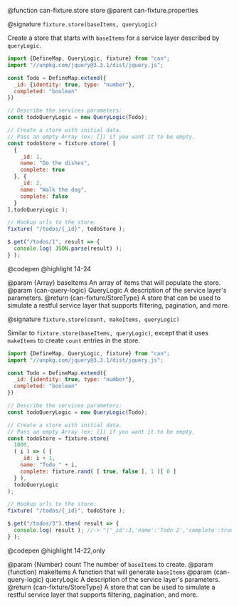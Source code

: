 @function can-fixture.store store
@parent can-fixture.properties

@signature `fixture.store(baseItems, queryLogic)`

  Create a store that starts with `baseItems` for a service layer
  described by `queryLogic`.

  ```js
  import {DefineMap, QueryLogic, fixture} from "can";
  import "//unpkg.com/jquery@3.3.1/dist/jquery.js";

  const Todo = DefineMap.extend({
    _id: {identity: true, type: "number"},
    completed: "boolean"
  })

  // Describe the services parameters:
  const todoQueryLogic = new QueryLogic(Todo);

  // Create a store with initial data.
  // Pass an empty Array (ex: []) if you want it to be empty.
  const todoStore = fixture.store( [
    {
      _id: 1,
      name: "Do the dishes",
      complete: true
    }, {
      _id: 2,
      name: "Walk the dog",
      complete: false
    }
  ],todoQueryLogic );

  // Hookup urls to the store:
  fixture( "/todos/{_id}", todoStore );

  $.get("/todos/1", result => {
    console.log( JSON.parse(result) );
  } );
  ```
  @codepen
  @highlight 14-24

  @param {Array} baseItems An array of items that will populate the store.
  @param {can-query-logic} QueryLogic A description of the service layer's parameters.
  @return {can-fixture/StoreType} A store that can be used to simulate
  a restful service layer that supports filtering, pagination, and
  more.  


@signature `fixture.store(count, makeItems, queryLogic)`

  Similar to `fixture.store(baseItems, queryLogic)`, except that
  it uses `makeItems` to create `count` entries in the store.

  ```js
  import {DefineMap, QueryLogic, fixture} from "can";
  import "//unpkg.com/jquery@3.3.1/dist/jquery.js";

  const Todo = DefineMap.extend({
    _id: {identity: true, type: "number"},
    completed: "boolean"
  })

  // Describe the services parameters:
  const todoQueryLogic = new QueryLogic(Todo);

  // Create a store with initial data.
  // Pass an empty Array (ex: []) if you want it to be empty.
  const todoStore = fixture.store(
    1000,
    ( i ) => ( {
      _id: i + 1,
      name: "Todo " + i,
      complete: fixture.rand( [ true, false ], 1 )[ 0 ]
    } ),
    todoQueryLogic
  );

  // Hookup urls to the store:
  fixture( "/todos/{_id}", todoStore );

  $.get("/todos/3").then( result => {
    console.log( result ); //-> "{'_id':3,'name':'Todo 2','complete':true||false}"
  } );

  ```
  @codepen
  @highlight 14-22,only

  @param {Number} count The number of `baseItems` to create.
  @param {function} makeItems A function that will generate `baseItems`
  @param {can-query-logic} queryLogic A description of the service layer's parameters.
  @return {can-fixture/StoreType} A store that can be used to simulate
  a restful service layer that supports filtering, pagination, and
  more.  
